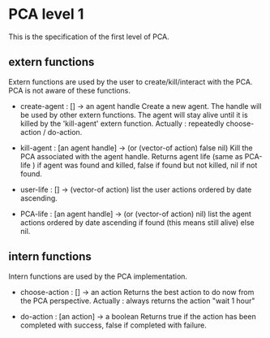 # PCA level 1

This is the specification of the first level of PCA.

## extern functions
Extern functions are used by the user to create/kill/interact with the PCA. PCA is not aware of these functions.

- create-agent : [] -> an agent handle
  Create a new agent. The handle will be used by other extern functions.
  The agent will stay alive until it is killed by the 'kill-agent' extern function.
  Actually :
   repeatedly choose-action / do-action.

- kill-agent : [an agent handle] -> (or (vector-of action) false nil)
  Kill the PCA associated with the agent handle.
  Returns agent life (same as PCA-life ) if agent was found and killed, false if found but not killed, nil if not found.

- user-life : [] -> (vector-of action)
  list the user actions ordered by date ascending.

- PCA-life : [an agent handle] -> (or (vector-of action) nil)
  list the agent actions ordered by date ascending if found (this means still alive) else nil.


## intern functions
Intern functions are used by the PCA implementation.

- choose-action : [] -> an action
  Returns the best action to do now from the PCA perspective.
  Actually :
   always returns the action "wait 1 hour"

- do-action : [an action] -> a boolean
  Returns true if the action has been completed with success, false if completed with failure.










